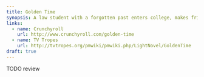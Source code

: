 ```yaml
---
title: Golden Time
synopsis: A law student with a forgotten past enters college, makes friends, and struggles with love.
links:
  - name: Crunchyroll
    url: http://www.crunchyroll.com/golden-time
  - name: TV Tropes
    url: http://tvtropes.org/pmwiki/pmwiki.php/LightNovel/GoldenTime
draft: true
---
```


TODO review
